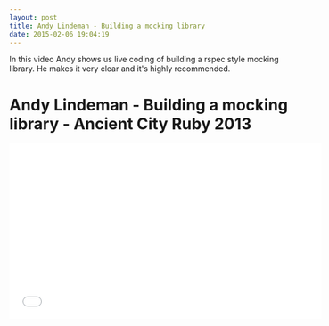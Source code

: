 ```yaml
---
layout: post
title: Andy Lindeman - Building a mocking library
date: 2015-02-06 19:04:19
---
```


In this video Andy shows us live coding of building a rspec style mocking
library. He makes it very clear and it's highly recommended.

# Andy Lindeman - Building a mocking library - Ancient City Ruby 2013

<iframe width="560" height="315" src="//www.youtube.com/embed/2aYdtS7FZJA" frameborder="0" allowfullscreen></iframe>
